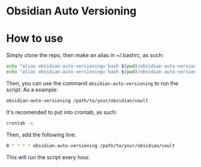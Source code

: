 # Obsidian Auto Versioning

# How to use

Simply clone the repo, then make an alias in ~/.bashrc, as such:

```bash
echo "alias obsidian-auto-versioning='bash $(pwd)/obsidian-auto-versioning.sh'" >> ~/.bashrc
echo "alias obsidian-auto-versioning='bash $(pwd)/obsidian-auto-versioning.sh'" >> ~/.zshrc
```

Then, you can use the command `obsidian-auto-versioning` to run the script. As a example:

```bash
obsidian-auto-versioning /path/to/your/obsidian/vault
```

It's recomended to put into crontab, as such:

```bash
crontab -e
```

Then, add the following line:

```bash
0 * * * * obsidian-auto-versioning /path/to/your/obsidian/vault
```

This will run the script every hour.